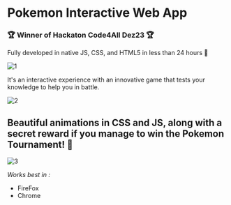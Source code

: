 

# Pokemon Interactive Web App

### :trophy: Winner of Hackaton Code4All Dez23 :trophy: ###
Fully developed in native JS, CSS, and HTML5 in less than 24 hours :dart:

![1](https://github.com/CatZeta/CodeForALl_Hackathon/assets/139911572/93bc4be0-db91-4a26-9327-65ccac46496a)

It's an interactive experience with an innovative game that tests your knowledge to help you in battle.

![2](https://github.com/martimAredeSantos/Hackaton23_24-PokemonWebQuizz/assets/147712420/7715f77a-c39e-4c01-bc53-6b334f4c9600)

## Beautiful animations in CSS and JS, along with a secret reward if you manage to win the Pokemon Tournament! :eyes: ##

![3](https://github.com/martimAredeSantos/Hackaton23_24-PokemonWebQuizz/assets/147712420/7f9f4424-46f2-465f-ae04-c1a14407ae7a)

*Works best in :*
- FireFox
- Chrome
